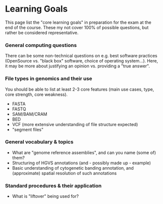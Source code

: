---
---
# Learning Goals

This page list the "core learning goals" in preparation for the exam at the end of the course. These my not cover 100% of possible questions, but rather be considered representative.

### General computing questions

There can be some non-technical questions on e.g. best software practices (OpenSource vs. "black box" software, choice of operating system...). Here, it may be more about justifying an opinion vs. providing a "true answer".


### File types in genomics and their use

You should be able to list at least 2-3 core features (main use cases, type, core strength, core weakness).

- FASTA
- FASTQ
- SAM/BAM/CRAM
- BED
- VCF (more extensive understanding of file structure expected)
- "segment files"

### General vocabulary & topics

- What are "genome reference assemblies", and can you name (some of) them?
- Structuring of HGVS annotations (and - possibly made up - example)
- Basic understanding of cytogenetic banding annotation, and (approximate) spatial resolution of such annotations

### Standard procedures & their application

- What is "liftover" being used for?